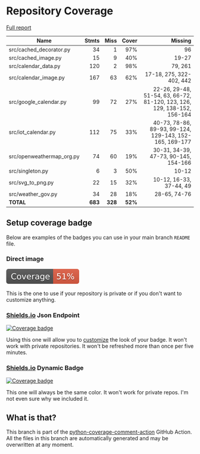 # Repository Coverage

[Full report](https://htmlpreview.github.io/?https://github.com/andgineer/docker-iot-calendar/blob/python-coverage-comment-action-data/htmlcov/index.html)

| Name                       |    Stmts |     Miss |   Cover |   Missing |
|--------------------------- | -------: | -------: | ------: | --------: |
| src/cached\_decorator.py   |       34 |        1 |     97% |        96 |
| src/cached\_image.py       |       15 |        9 |     40% |     19-27 |
| src/calendar\_data.py      |      120 |        2 |     98% |   79, 261 |
| src/calendar\_image.py     |      167 |       63 |     62% |17-18, 275, 322-402, 442 |
| src/google\_calendar.py    |       99 |       72 |     27% |22-26, 29-48, 51-54, 63, 66-72, 81-120, 123, 126, 129, 138-152, 156-164 |
| src/iot\_calendar.py       |      112 |       75 |     33% |40-73, 78-86, 89-93, 99-124, 129-143, 152-165, 169-177 |
| src/openweathermap\_org.py |       74 |       60 |     19% |30-31, 34-39, 47-73, 90-145, 154-166 |
| src/singleton.py           |        6 |        3 |     50% |     10-12 |
| src/svg\_to\_png.py        |       22 |       15 |     32% |10-12, 16-33, 37-44, 49 |
| src/weather\_gov.py        |       34 |       28 |     18% |28-65, 74-76 |
|                  **TOTAL** |  **683** |  **328** | **52%** |           |


## Setup coverage badge

Below are examples of the badges you can use in your main branch `README` file.

### Direct image

[![Coverage badge](https://raw.githubusercontent.com/andgineer/docker-iot-calendar/python-coverage-comment-action-data/badge.svg)](https://htmlpreview.github.io/?https://github.com/andgineer/docker-iot-calendar/blob/python-coverage-comment-action-data/htmlcov/index.html)

This is the one to use if your repository is private or if you don't want to customize anything.

### [Shields.io](https://shields.io) Json Endpoint

[![Coverage badge](https://img.shields.io/endpoint?url=https://raw.githubusercontent.com/andgineer/docker-iot-calendar/python-coverage-comment-action-data/endpoint.json)](https://htmlpreview.github.io/?https://github.com/andgineer/docker-iot-calendar/blob/python-coverage-comment-action-data/htmlcov/index.html)

Using this one will allow you to [customize](https://shields.io/endpoint) the look of your badge.
It won't work with private repositories. It won't be refreshed more than once per five minutes.

### [Shields.io](https://shields.io) Dynamic Badge

[![Coverage badge](https://img.shields.io/badge/dynamic/json?color=brightgreen&label=coverage&query=%24.message&url=https%3A%2F%2Fraw.githubusercontent.com%2Fandgineer%2Fdocker-iot-calendar%2Fpython-coverage-comment-action-data%2Fendpoint.json)](https://htmlpreview.github.io/?https://github.com/andgineer/docker-iot-calendar/blob/python-coverage-comment-action-data/htmlcov/index.html)

This one will always be the same color. It won't work for private repos. I'm not even sure why we included it.

## What is that?

This branch is part of the
[python-coverage-comment-action](https://github.com/marketplace/actions/python-coverage-comment)
GitHub Action. All the files in this branch are automatically generated and may be
overwritten at any moment.